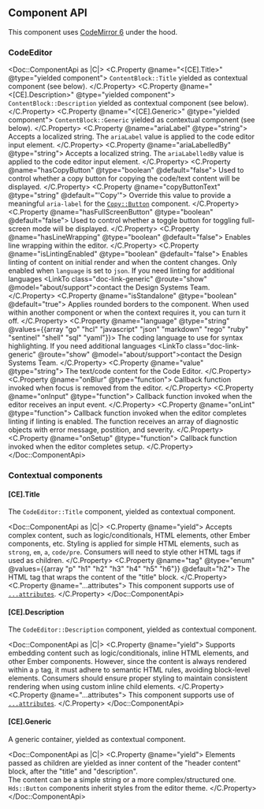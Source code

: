 ## Component API

This component uses [CodeMirror 6](https://codemirror.net/) under the hood.

### CodeEditor

<Doc::ComponentApi as |C|>
  <C.Property @name="<[CE].Title>" @type="yielded component">
    `ContentBlock::Title` yielded as contextual component (see below).
  </C.Property>
  <C.Property @name="<[CE].Description>" @type="yielded component">
    `ContentBlock::Description` yielded as contextual component (see below).
  </C.Property>
  <C.Property @name="<[CE].Generic>" @type="yielded component">
    `ContentBlock::Generic` yielded as contextual component (see below).
  </C.Property>
  <C.Property @name="ariaLabel" @type="string">
    Accepts a localized string. The `ariaLabel` value is applied to the code editor input element.
  </C.Property>
  <C.Property @name="ariaLabelledBy" @type="string">
    Accepts a localized string. The `ariaLabelledBy` value is applied to the code editor input element.
  </C.Property>
  <C.Property @name="hasCopyButton" @type="boolean" @default="false">
    Used to control whether a copy button for copying the code/text content will be displayed.
  </C.Property>
  <C.Property @name="copyButtonText" @type="string" @default="'Copy'">
    Override this value to provide a meaningful `aria-label` for the [`Copy::Button`](/components/copy/button) component.
  </C.Property>
  <C.Property @name="hasFullScreenButton" @type="boolean" @default="false">
    Used to control whether a toggle button for toggling full-screen mode will be displayed.
  </C.Property>
  <C.Property @name="hasLineWrapping" @type="boolean" @default="false">
    Enables line wrapping within the editor.
  </C.Property>
  <C.Property @name="isLintingEnabled" @type="boolean" @default="false">
    Enables linting of content on initial render and when the content changes. Only enabled when `language` is set to `json`. If you need linting for additional languages <LinkTo class="doc-link-generic" @route="show" @model="about/support">contact the Design Systems Team</LinkTo>.
  </C.Property>
  <C.Property @name="isStandalone" @type="boolean" @default="true">
    Applies rounded borders to the component. When used within another component or when the context requires it, you can turn it off.
  </C.Property>
  <C.Property @name="language" @type="string" @values={{array "go" "hcl" "javascript" "json" "markdown" "rego" "ruby" "sentinel" "shell" "sql" "yaml"}}>
    The coding language to use for syntax highlighting. If you need additional languages <LinkTo class="doc-link-generic" @route="show" @model="about/support">contact the Design Systems Team</LinkTo>.
  </C.Property>
  <C.Property @name="value" @type="string">
    The text/code content for the Code Editor.
  </C.Property>
  <C.Property @name="onBlur" @type="function">
    Callback function invoked when focus is removed from the editor.
  </C.Property>
  <C.Property @name="onInput" @type="function">
    Callback function invoked when the editor receives an input event.
  </C.Property>
  <C.Property @name="onLint" @type="function">
    Callback function invoked when the editor completes linting if linting is enabled. The function receives an array of diagnostic objects with error message, postition, and severity.
  </C.Property>
  <C.Property @name="onSetup" @type="function">
    Callback function invoked when the editor completes setup.
  </C.Property>
</Doc::ComponentApi>

### Contextual components

#### [CE].Title

The `CodeEditor::Title` component, yielded as contextual component.

<Doc::ComponentApi as |C|>
  <C.Property @name="yield">
    Accepts complex content, such as logic/conditionals, HTML elements, other Ember components, etc. Styling is applied for simple HTML elements, such as `strong`, `em`, `a`, `code/pre`. Consumers will need to style other HTML tags if used as children.
  </C.Property>
    <C.Property @name="tag" @type="enum" @values={{array "p" "h1" "h2" "h3" "h4" "h5" "h6"}} @default="h2">
    The HTML tag that wraps the content of the "title" block.
  </C.Property>
  <C.Property @name="...attributes">
    This component supports use of [`...attributes`](https://guides.emberjs.com/release/in-depth-topics/patterns-for-components/#toc_attribute-ordering).
  </C.Property>
</Doc::ComponentApi>

#### [CE].Description

The `CodeEditor::Description` component, yielded as contextual component.

<Doc::ComponentApi as |C|>
  <C.Property @name="yield">
    Supports embedding content such as logic/conditionals, inline HTML elements, and other Ember components. However, since the content is always rendered within a `p` tag, it must adhere to semantic HTML rules, avoiding block-level elements. Consumers should ensure proper styling to maintain consistent rendering when using custom inline child elements.
  </C.Property>
  <C.Property @name="...attributes">
    This component supports use of [`...attributes`](https://guides.emberjs.com/release/in-depth-topics/patterns-for-components/#toc_attribute-ordering).
  </C.Property>
</Doc::ComponentApi>

#### [CE].Generic

A generic container, yielded as contextual component.

<Doc::ComponentApi as |C|>
  <C.Property @name="yield">
    Elements passed as children are yielded as inner content of the "header content" block, after the "title" and "description".
    <br/>The content can be a simple string or a more complex/structured one.
    <br/>`Hds::Button` components inherit styles from the editor theme.
  </C.Property>
</Doc::ComponentApi>